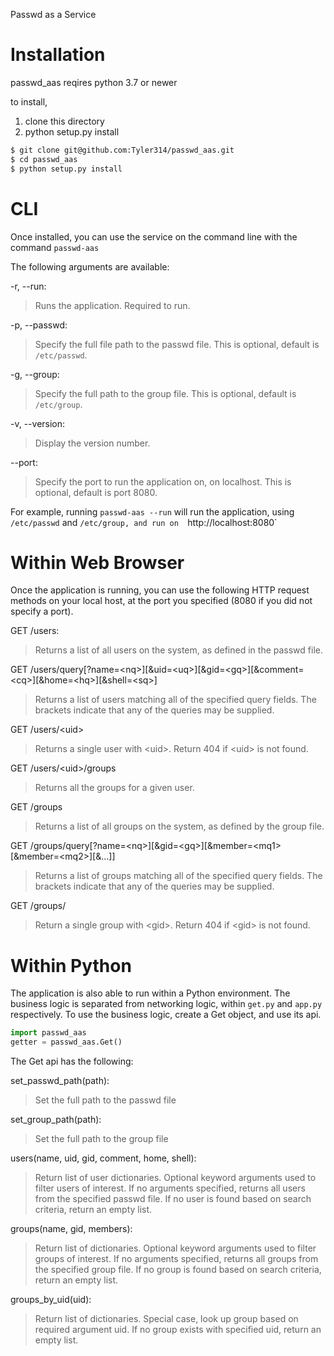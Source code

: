 Passwd as a Service

# Installation

passwd_aas reqires python 3.7 or newer

to install,
1) clone this directory
2) python setup.py install
```bash
$ git clone git@github.com:Tyler314/passwd_aas.git
$ cd passwd_aas
$ python setup.py install
```

# CLI

Once installed, you can use the service on the command line with the command `passwd-aas`

The following arguments are available:

-r, --run:
> Runs the application. Required to run.

-p, --passwd:
> Specify the full file path to the passwd file. This is optional, default is `/etc/passwd`.

-g, --group:
> Specify the full path to the group file. This is optional, default is `/etc/group`.

-v, --version:
> Display the version number.

--port:
> Specify the port to run the application on, on localhost. This is optional, default is port 8080.

For example, running `passwd-aas --run` will run the application, using `/etc/passwd` and `/etc/group, and run on 
`http://localhost:8080`

# Within Web Browser

Once the application is running, you can use the following HTTP request methods on your local host, at the port you
specified (8080 if you did not specify a port).

GET /users:
> Returns a list of all users on the system, as defined in the passwd file.

GET
/users/query\[?name=\<nq>]\[&uid=\<uq>]\[&gid=\<gq>]\[&comment=\<cq>]\[&home=\<hq>]\[&shell=\<sq>]
> Returns a list of users matching all of the specified query fields. The brackets indicate that any of the queries may
be supplied.

GET /users/\<uid>
> Returns a single user with \<uid>. Return 404 if \<uid> is not found.

GET /users/\<uid>/groups
> Returns all the groups for a given user.

GET /groups
> Returns a list of all groups on the system, as defined by the group file.

GET /groups/query\[?name=\<nq>]\[&gid=\<gq>]\[&member=\<mq1>\[&member=\<mq2>]\[&...]]
> Returns a list of groups matching all of the specified query fields. The brackets indicate that any of the queries may
be supplied.

GET /groups/<gid>
> Return a single group with \<gid>. Return 404 if \<gid> is not found.

# Within Python

The application is also able to run within a Python environment. The business logic is separated from networking logic, 
within `get.py` and `app.py` respectively. To use the business logic, create a Get object, and use its api.

```python
import passwd_aas
getter = passwd_aas.Get()
```

The Get api has the following:

set\_passwd\_path(path):
    
> Set the full path to the passwd file

set\_group\_path(path):

> Set the full path to the group file

users(name, uid, gid, comment, home, shell):

> Return list of user dictionaries. Optional keyword arguments used to filter users of interest. If no arguments specified, returns all users from the specified passwd file. If no user is found based on search criteria, return an empty list.

groups(name, gid, members):

> Return list of dictionaries. Optional keyword arguments used to filter groups of interest. If no arguments specified, returns all groups from the specified group file. If no group is found based on search criteria, return an empty list.

groups\_by\_uid(uid):
> Return list of dictionaries. Special case, look up group based on required argument uid. If no group exists with specified uid, return an empty list.

